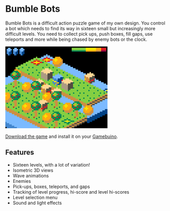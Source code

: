 # Bumble Bots

Bumble Bots is a difficult action puzzle game of my own design. You control a bot which needs to
find its way in sixteen small but increasingly more difficult levels. You need to collect pick ups,
push boxes, fill gaps, use teleports and more while being chased by enemy bots or the clock.

![Screenshot of Level "Down the River"](Screenshot.png)

[Download the game][BumbleBotsGB] and install it on your [Gamebuino][].

## Features

* Sixteen levels, with a lot of variation!
* Isometric 3D views
* Wave animations
* Enemies
* Pick-ups, boxes, teleports, and gaps
* Tracking of level progress, hi-score and level hi-scores
* Level selection menu
* Sound and light effects

[BumbleBotsGB]: https://gamebuino.com/creations/bumble-bots
[Gamebuino]: https://gamebuino.com
